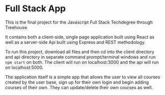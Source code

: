 # Full Stack App

This is the final project for the Javascript Full Stack Techdegree through Treehouse.

It contains both a client-side, single page application built using React as well as a server-side Api built using Express and REST methodology. 

To run this project, download all files and then cd into the client directory and api directory in separate command prompt/terminal windows and run `npm start` on both. 
The client will run on localhost:3000 and the api will run on localhost:5000.

The application itself is a simple app that allows the user to view all courses created by the user base, sign up for their own login and begin adding courses of their own. They can update/delete their own courses as well.
